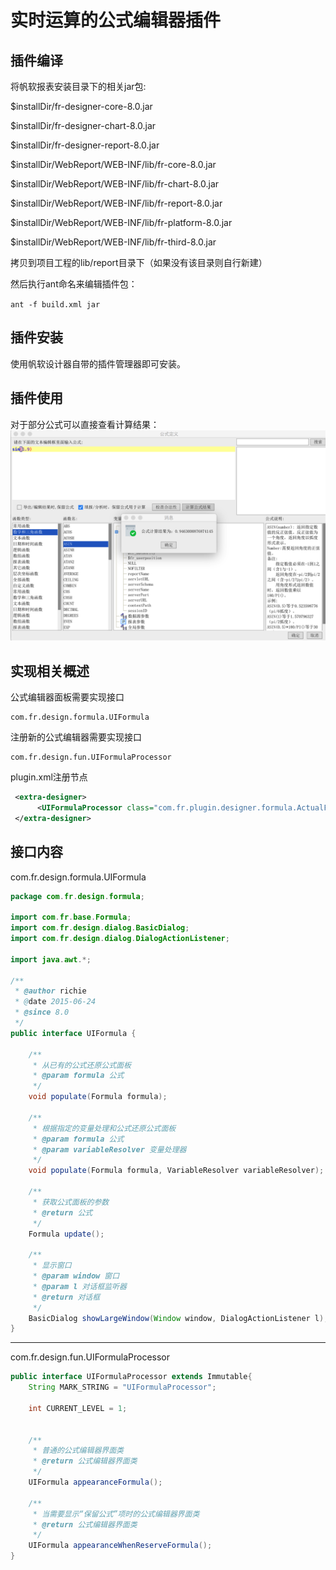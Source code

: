 # 实时运算的公式编辑器插件
## 插件编译
将帆软报表安装目录下的相关jar包:

$installDir/fr-designer-core-8.0.jar

$installDir/fr-designer-chart-8.0.jar

$installDir/fr-designer-report-8.0.jar

$installDir/WebReport/WEB-INF/lib/fr-core-8.0.jar

$installDir/WebReport/WEB-INF/lib/fr-chart-8.0.jar

$installDir/WebReport/WEB-INF/lib/fr-report-8.0.jar

$installDir/WebReport/WEB-INF/lib/fr-platform-8.0.jar

$installDir/WebReport/WEB-INF/lib/fr-third-8.0.jar

拷贝到项目工程的lib/report目录下（如果没有该目录则自行新建）

然后执行ant命名来编辑插件包：

`ant -f build.xml jar`

## 插件安装
使用帆软设计器自带的插件管理器即可安装。

## 插件使用
对于部分公式可以直接查看计算结果：
![t](screenshots/result.png)

## 实现相关概述

公式编辑器面板需要实现接口

```
com.fr.design.formula.UIFormula
```

注册新的公式编辑器需要实现接口

```
com.fr.design.fun.UIFormulaProcessor
```

plugin.xml注册节点

```xml
 <extra-designer>
      <UIFormulaProcessor class="com.fr.plugin.designer.formula.ActualFormulaUI"/>
 </extra-designer>
```

## 接口内容

com.fr.design.formula.UIFormula

```java
package com.fr.design.formula;

import com.fr.base.Formula;
import com.fr.design.dialog.BasicDialog;
import com.fr.design.dialog.DialogActionListener;

import java.awt.*;

/**
 * @author richie
 * @date 2015-06-24
 * @since 8.0
 */
public interface UIFormula {

    /**
     * 从已有的公式还原公式面板
     * @param formula 公式
     */
    void populate(Formula formula);

    /**
     * 根据指定的变量处理和公式还原公式面板
     * @param formula 公式
     * @param variableResolver 变量处理器
     */
    void populate(Formula formula, VariableResolver variableResolver);

    /**
     * 获取公式面板的参数
     * @return 公式
     */
    Formula update();

    /**
     * 显示窗口
     * @param window 窗口
     * @param l 对话框监听器
     * @return 对话框
     */
    BasicDialog showLargeWindow(Window window, DialogActionListener l);
}
```
_____
com.fr.design.fun.UIFormulaProcessor

```java
public interface UIFormulaProcessor extends Immutable{
    String MARK_STRING = "UIFormulaProcessor";

    int CURRENT_LEVEL = 1;


    /**
     * 普通的公式编辑器界面类
     * @return 公式编辑器界面类
     */
    UIFormula appearanceFormula();

    /**
     * 当需要显示“保留公式”项时的公式编辑器界面类
     * @return 公式编辑器界面类
     */
    UIFormula appearanceWhenReserveFormula();
}
```